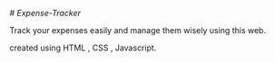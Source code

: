 *# Expense-Tracker*


Track your expenses easily  and manage them wisely using this web.


created using HTML , CSS , Javascript.

